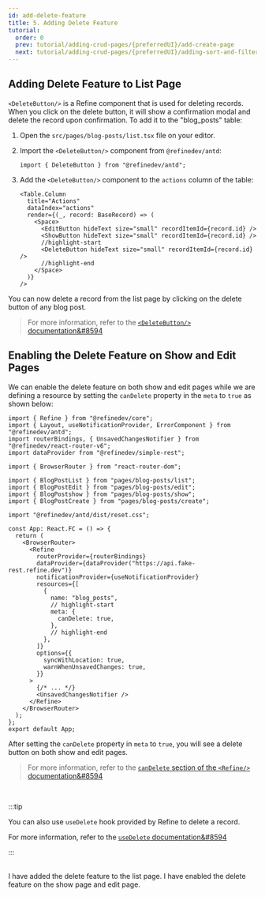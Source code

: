 ```yaml
---
id: add-delete-feature
title: 5. Adding Delete Feature
tutorial:
  order: 0
  prev: tutorial/adding-crud-pages/{preferredUI}/add-create-page
  next: tutorial/adding-crud-pages/{preferredUI}/adding-sort-and-filters
---
```


## Adding Delete Feature to List Page

`<DeleteButton/>` is a Refine component that is used for deleting records. When you click on the delete button, it will show a confirmation modal and delete the record upon confirmation. To add it to the "blog_posts" table:

1.  Open the `src/pages/blog-posts/list.tsx` file on your editor.

2.  Import the `<DeleteButton/>` component from `@refinedev/antd`:

    ```tsx
    import { DeleteButton } from "@refinedev/antd";
    ```

3.  Add the `<DeleteButton/>` component to the `actions` column of the table:

    ```tsx
    <Table.Column
      title="Actions"
      dataIndex="actions"
      render={(_, record: BaseRecord) => (
        <Space>
          <EditButton hideText size="small" recordItemId={record.id} />
          <ShowButton hideText size="small" recordItemId={record.id} />
          //highlight-start
          <DeleteButton hideText size="small" recordItemId={record.id} />
          //highlight-end
        </Space>
      )}
    />
    ```

You can now delete a record from the list page by clicking on the delete button of any blog post.

> For more information, refer to the [`<DeleteButton/>` documentation&#8594](/docs/ui-integrations/ant-design/components/buttons/delete-button)

## Enabling the Delete Feature on Show and Edit Pages

We can enable the delete feature on both show and edit pages while we are defining a resource by setting the `canDelete` property in the `meta` to `true` as shown below:

```tsx src="src/App.tsx"
import { Refine } from "@refinedev/core";
import { Layout, useNotificationProvider, ErrorComponent } from "@refinedev/antd";
import routerBindings, { UnsavedChangesNotifier } from "@refinedev/react-router-v6";
import dataProvider from "@refinedev/simple-rest";

import { BrowserRouter } from "react-router-dom";

import { BlogPostList } from "pages/blog-posts/list";
import { BlogPostEdit } from "pages/blog-posts/edit";
import { BlogPostshow } from "pages/blog-posts/show";
import { BlogPostCreate } from "pages/blog-posts/create";

import "@refinedev/antd/dist/reset.css";

const App: React.FC = () => {
  return (
    <BrowserRouter>
      <Refine
        routerProvider={routerBindings}
        dataProvider={dataProvider("https://api.fake-rest.refine.dev")}
        notificationProvider={useNotificationProvider}
        resources={[
          {
            name: "blog_posts",
            // highlight-start
            meta: {
              canDelete: true,
            },
            // highlight-end
          },
        ]}
        options={{
          syncWithLocation: true,
          warnWhenUnsavedChanges: true,
        }}
      >
        {/* ... */}
        <UnsavedChangesNotifier />
      </Refine>
    </BrowserRouter>
  );
};
export default App;
```

After setting the `canDelete` property in `meta` to `true`, you will see a delete button on both show and edit pages.

> For more information, refer to the [`canDelete` section of the `<Refine/>` documentation&#8594](/docs/core/refine-component#candelete)

<br/>

:::tip

You can also use `useDelete` hook provided by Refine to delete a record.

For more information, refer to the [`useDelete` documentation&#8594](/docs/data/hooks/use-delete)

:::

<br/>

<Checklist>

<ChecklistItem id="add-delete-feature-antd">
I have added the delete feature to the list page.
</ChecklistItem>
<ChecklistItem id="add-delete-feature-antd-2">
I have enabled the delete feature on the show page and edit page.
</ChecklistItem>

</Checklist>
